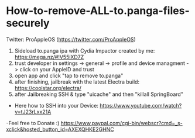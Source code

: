 # How-to-remove-ALL-to.panga-files-securely

Twitter: ProAppleOS (https://twitter.com/ProAppleOS)

1. Sideload to.panga ipa with Cydia Impactor created by me: https://mega.nz/#!V55iXD7Z 
2. trust developer in settings -> general -> profile and device managment -> click on your AppleID and trust
3. open app and click "tap to remove to.panga"
4. after finishing, jailbreak with the latest Electra build: https://coolstar.org/electra/ 
5. after Jailbreaking SSH & type "uicache" and then "killall SpringBoard"
- Here how to SSH into your Device: https://www.youtube.com/watch?v=tJ23rLxx21A

-Feel free to Donate :) https://www.paypal.com/cgi-bin/webscr?cmd=_s-xclick&hosted_button_id=AXEXQHKE2GHNC
